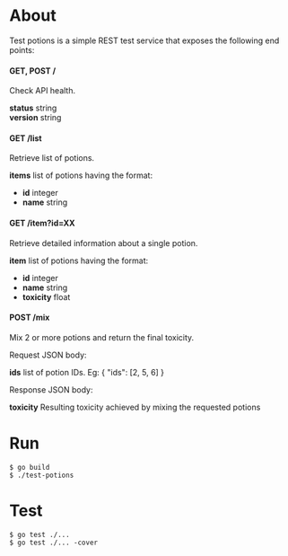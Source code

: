 # About

Test potions is a simple REST test service that exposes the following end points:
 

#### GET, POST /

Check API health.

**status** string  
**version** string


#### GET /list

Retrieve list of potions.

**items** list of potions having the format:  
* **id** integer
* **name** string


#### GET /item?id=XX

Retrieve detailed information about a single potion.

**item** list of potions having the format:  
* **id** integer
* **name** string
* **toxicity** float


#### POST /mix

Mix 2 or more potions and return the final toxicity.

Request JSON body:

**ids** list of potion IDs. Eg: { "ids": [2, 5, 6] }

Response JSON body:

**toxicity** Resulting toxicity achieved by mixing the requested potions


# Run

```
$ go build
$ ./test-potions
```

# Test

```
$ go test ./...
$ go test ./... -cover
```